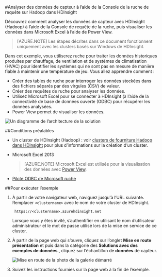 <properties
    pageTitle="Analyser des données de capteur à l’aide de la ruche et Hadoop | Microsoft Azure"
    description="Découvrez comment analyser les données de capteur avec HDInsight (Hadoop) à l’aide de la Console de requête de la ruche, puis visualiser les données dans Microsoft Excel avec PowerView."
    services="hdinsight"
    documentationCenter=""
    authors="Blackmist"
    manager="jhubbard"
    editor="cgronlun"
    tags="azure-portal"/>

<tags
    ms.service="hdinsight"
    ms.workload="big-data"
    ms.tgt_pltfrm="na"
    ms.devlang="na"
    ms.topic="article"
    ms.date="09/20/2016" 
    ms.author="larryfr"/>

#<a name="analyze-sensor-data-using-the-hive-query-console-on-hadoop-in-hdinsight"></a>Analyser des données de capteur à l’aide de la Console de la ruche de requête sur Hadoop dans HDInsight

Découvrez comment analyser les données de capteur avec HDInsight (Hadoop) à l’aide de la Console de requête de la ruche, puis visualiser les données dans Microsoft Excel à l’aide de Power View.

> [AZURE.NOTE] Les étapes décrites dans ce document fonctionnent uniquement avec les clusters basés sur Windows de HDInsight.

Dans cet exemple, vous utiliserez ruche pour traiter les données historiques produites par chauffage, de ventilation et de systèmes de climatisation (HVAC) pour identifier les systèmes qui ne sont pas en mesure de manière fiable à maintenir une température de jeu. Vous allez apprendre comment :

- Créer des tables de ruche pour interroger les données stockées dans des fichiers séparés par des virgules (CSV) de valeur.
- Créer des requêtes de ruche pour analyser les données.
- Utilisez Microsoft Excel pour se connecter à HDInsight (à l’aide de la connectivité de base de données ouverte (ODBC) pour récupérer les données analysées.
- Power View permet de visualiser les données.

![Un diagramme de l’architecture de la solution](./media/hdinsight-hive-analyze-sensor-data/hvac-architecture.png)

##<a name="prerequisites"></a>Conditions préalables

* Un cluster de HDInsight (Hadoop) : voir [clusters de fourniture Hadoop dans HDInsight](hdinsight-provision-clusters.md) pour plus d’informations sur la création d’un cluster.

* Microsoft Excel 2013

    > [AZURE.NOTE] Microsoft Excel est utilisée pour la visualisation des données avec [Power View](https://support.office.com/Article/Power-View-Explore-visualize-and-present-your-data-98268d31-97e2-42aa-a52b-a68cf460472e?ui=en-US&rs=en-US&ad=US).

* [Pilote ODBC de Microsoft ruche](http://www.microsoft.com/download/details.aspx?id=40886)

##<a name="to-run-the-sample"></a>Pour exécuter l’exemple

1. À partir de votre navigateur web, naviguez jusqu'à l’URL suivante. Remplacer `<clustername>` avec le nom de votre cluster de HDInsight.

        https://<clustername>.azurehdinsight.net

    Lorsque vous y êtes invité, s’authentifier en utilisant le nom d’utilisateur administrateur et le mot de passe utilisé lors de la mise en service de ce cluster.

2. À partir de la page web qui s’ouvre, cliquez sur l’onglet **Mise en route présentation** et puis dans la catégorie des **Solutions avec des exemples de données** , cliquez sur l’échantillon de **données** de capteur.

    ![Mise en route de la photo de la galerie démarré](./media/hdinsight-hive-analyze-sensor-data/getting-started-gallery.png)

3. Suivez les instructions fournies sur la page web à la fin de l’exemple.
